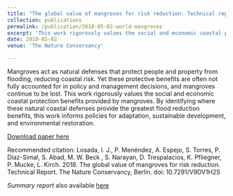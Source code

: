 ```yaml
---
title: "The global value of mangroves for risk reduction: Technical report"
collection: publications
permalink: /publication/2018-05-02-world-mangroves
excerpt: 'This work rigorously values the social and economic coastal protection benefits provided by mangroves.'
date: 2018-05-02
venue: 'The Nature Conservancy'

---
```

Mangroves act as natural defenses that protect people and property from flooding, reducing coastal risk. Yet these protective benefits are often not fully accounted for in policy and management decisions, and mangroves continue to be lost. This work rigorously values the social and economic coastal protection benefits provided by mangroves. By identifying where these natural coastal defenses provide the greatest flood reduction benefits, this work informs policies for adaptation, sustainable development, and environmental restoration.

[Download paper here](https://doi.org/10.7291/V9DV1H2S)

Recommended citation: Losada, I. J., P. Menéndez, A. Espejo, S. Torres, P. Díaz-Simal, S. Abad, M. W. Beck , S. Narayan, D. Trespalacios, K. Pfliegner, P. Mucke, L. Kirch. 2018. The global value of mangroves for risk reduction. Technical Report. The Nature Conservancy, Berlin. doi: 10.7291/V9DV1H2S

*Summary report* also available [here](https://doi.org/10.7291/V9930RBC)
